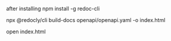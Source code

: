 
after installing npm install -g redoc-cli

npx @redocly/cli build-docs  openapi/openapi.yaml -o index.html

open index.html
